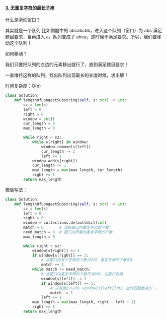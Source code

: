 #### [3. 无重复字符的最长子串](https://leetcode-cn.com/problems/longest-substring-without-repeating-characters/)

什么是滑动窗口？

其实就是一个队列,比如例题中的 abcabcbb，进入这个队列（窗口）为 abc 满足题目要求，当再进入 a，队列变成了 abca，这时候不满足要求。所以，我们要移动这个队列！

如何移动？

我们只要把队列的左边的元素移出就行了，直到满足题目要求！

一直维持这样的队列，找出队列出现最长的长度时候，求出解！

时间复杂度：O(n)

```python
class Solution:
    def lengthOfLongestSubstring(self, s: str) -> int:
        sz = len(s)
        left = 0
        right = 0
        window = set()
        cur_length = 0
        max_length = 0

        while right < sz:
            while s[right] in window:
                window.remove(s[left])
                cur_length -= 1
                left += 1
            window.add(s[right])
            cur_length += 1
            max_length = max(max_length, cur_length)
            right += 1
        return max_length
```

模版写法：

```python
class Solution:
    def lengthOfLongestSubstring(self, s: str) -> int:
        sz = len(s)
        left = 0
        right = 0
        window = collections.defaultdict(int)
        match = 0       # 现在窗口内重复字母的个数
        need_match = 0  # 窗口内所需的重复字母的个数
        max_length = 0

        while right < sz:
            window[s[right]] += 1
            if window[s[right]] == 2:
                # 当窗口内有个字母的个数为2时，重复字母的个数加1
                match += 1
            while match != need_match:
                # 当窗口内重复字母的个数不为0时，左窗口收缩
                window[s[left]] -= 1
                if window[s[left]] == 1:
                    # 只有当2->1时，window[s[left]]为1，此时匹配数减少一，
                    match -= 1
                left += 1
            max_length = max(max_length, right - left + 1)
            right += 1
        return max_length
```

